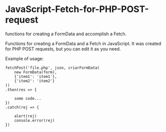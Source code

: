 # JavaScript-Fetch-for-PHP-POST-request
functions for creating a FormData and accomplish a Fetch.

Functions for creating a FormData and a Fetch in JavaScript. It was created for PHP POST requests, but you can edit it as you need.

Example of usage:

    fetchPost('file.php', json, criarFormData(
        new FormData(form),
        {'item1': 'item1'},
        {'item2': 'item2'}
    ))
    .then(res => {

        some code...
    })
    .catch(rej => {

        alert(rej)
        console.error(rej)
    })
